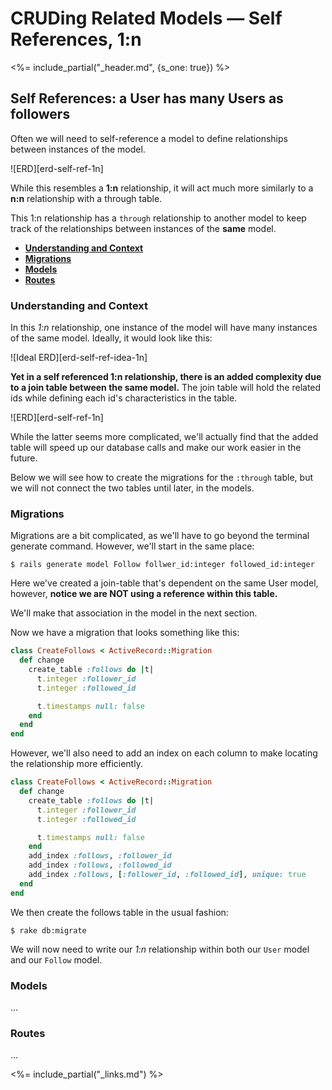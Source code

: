 # CRUDing Related Models — Self References, 1:n

<%= include_partial("_header.md", {s_one: true}) %>

## Self References: a User has many Users as followers

Often we will need to self-reference a model to define relationships 
between instances of the model. 

![ERD][erd-self-ref-1n]

While this resembles a __1:n__ relationship, it will act much more 
similarly to a __n:n__ relationship with a through table.

This 1:n relationship has a `through` relationship to another model to 
keep track of the relationships between instances of the __same__ model.

- **[Understanding and Context](#understanding-and-context)**
- **[Migrations](#migrations)**
- **[Models](#models)**
- **[Routes](#routes)**

### Understanding and Context

In this *1:n* relationship, one instance of the model will have many 
instances of the same model. Ideally, it would look like this:

![Ideal ERD][erd-self-ref-idea-1n]

__Yet in a self referenced 1:n relationship, there is an added 
complexity due to a join table between the same model.__ The join table 
will hold the related ids while defining each id's characteristics in 
the table.

![ERD][erd-self-ref-1n]

While the latter seems more complicated, we'll actually find that the 
added table will speed up our database calls and make our work easier
in the future.

Below we will see how to create the migrations for the `:through` table,
but we will not connect the two tables until later, in the models.

### Migrations

Migrations are a bit complicated, as we'll have to go beyond the 
terminal generate command. However, we'll start in the same place:

`$ rails generate model Follow follwer_id:integer followed_id:integer`

Here we've created a join-table that's dependent on the same User model,
however, __notice we are NOT using a reference within this table.__

We'll make that association in the model in the next section.

Now we have a migration that looks something like this:

```ruby
class CreateFollows < ActiveRecord::Migration
  def change
    create_table :follows do |t|
      t.integer :follower_id
      t.integer :followed_id

      t.timestamps null: false
    end
  end
end
```

However, we'll also need to add an index on each column to make locating
the relationship more efficiently.

```ruby
class CreateFollows < ActiveRecord::Migration
  def change
    create_table :follows do |t|
      t.integer :follower_id
      t.integer :followed_id

      t.timestamps null: false
    end
    add_index :follows, :follower_id
    add_index :follows, :followed_id
    add_index :follows, [:follower_id, :followed_id], unique: true
  end
end
```

We then create the follows table in the usual fashion:

`$ rake db:migrate`

We will now need to write our *1:n* relationship within both our `User` 
model and our `Follow` model.

### Models

...

### Routes

...

<!-- LINKS -->

<%= include_partial("_links.md") %>
